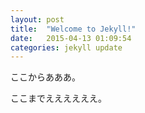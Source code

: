 ```yaml
---
layout: post
title:  "Welcome to Jekyll!"
date:   2015-04-13 01:09:54
categories: jekyll update
---
```


ここからあああ。

<!-- more -->

ここまでええええええ。
